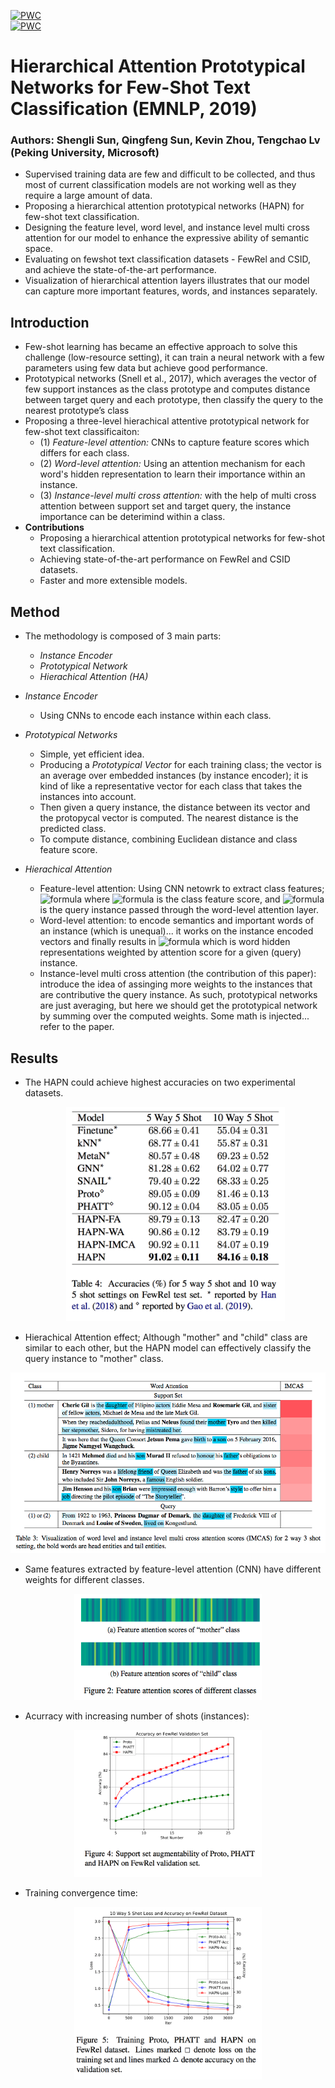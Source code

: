 [![PWC](https://img.shields.io/endpoint.svg?url=https://paperswithcode.com/badge/scibert-pretrained-contextualized-embeddings/named-entity-recognition-bc5cdr)](https://www.aclweb.org/anthology/D19-1045.pdf)  
[![PWC](https://img.shields.io/endpoint.svg?url=https://paperswithcode.com/badge/scibert-pretrained-contextualized-embeddings/named-entity-recognition-bc5cdr)](https://github.com/ChenRocks/fast_abs_rl)  

# Hierarchical Attention Prototypical Networks for Few-Shot Text Classification (EMNLP, 2019)
### Authors: Shengli Sun, Qingfeng Sun, Kevin Zhou, Tengchao Lv (Peking University, Microsoft)

- Supervised training data are few and difficult to be collected, and thus most of current classification models are not working well as they require a large amount of data.
- Proposing a hierarchical attention prototypical networks (HAPN) for few-shot text classification.
-  Designing the feature level, word level, and instance level multi cross attention for our model to enhance the expressive ability of semantic space.
- Evaluating on fewshot text classification datasets - FewRel and CSID, and achieve the state-of-the-art performance. 
- Visualization of hierarchical attention layers illustrates that our model can capture more important features, words, and instances separately.


## Introduction
- Few-shot learning has became an effective approach to solve
this challenge (low-resource setting), it can train a neural network with a
few parameters using few data but achieve good
performance.
- Prototypical networks (Snell et al., 2017), which
averages the vector of few support instances as the
class prototype and computes distance between
target query and each prototype, then classify the
query to the nearest prototype’s class
- Proposing a three-level hierachical attentive prototypical network for few-shot text classificaiton:
  - (1) *Feature-level attention:* CNNs to capture feature scores which differs for each class.
  - (2) *Word-level attention:* Using an attention mechanism for each word's hidden representation to learn their importance within an instance.
  - (3) *Instance-level multi cross attention:* with the help of multi cross attention between
support set and target query, the instance importance can be deterimind within a class. 
- __Contributions__
  - Proposing a hierarchical attention prototypical networks for few-shot text classification.
  - Achieving state-of-the-art performance on
FewRel and CSID datasets.
  - Faster and more extensible models.
  
## Method
- The methodology is composed of 3 main parts:
  - *Instance Encoder*
  - *Prototypical Network*
  - *Hierachical Attention (HA)*
- *Instance Encoder*
  - Using CNNs to encode each instance within each class.
- *Prototypical Networks*
  - Simple, yet efficient idea. 
  - Producing a *Prototypical Vector* for each training class; the vector is an average over embedded instances (by instance encoder); it is kind of like a representative vector for each class that takes the instances into account.
  - Then given a query instance, the distance between its vector and the protopycal vector is computed. The nearest distance is the predicted class.
  - To compute distance, combining Euclidean distance and class feature score.
  
- *Hierachical Attention*
  - Feature-level attention: Using CNN netowrk to extract class features;  ![formula](https://render.githubusercontent.com/render/math?math=d(c_i%20,q^\prime)=(c_i%20-q^\prime)^2-\lambda_i) where ![formula](https://render.githubusercontent.com/render/math?math=\lambda_i) is the class feature score, and ![formula](https://render.githubusercontent.com/render/math?math=q^\prime) is the query instance passed through the word-level attention layer.
  - Word-level attention: to encode semantics and important words of an instance (which is unequal)... it works on the instance encoded vectors and finally results in ![formula](https://render.githubusercontent.com/render/math?math=s^j) which is word hidden representations weighted by attention score for a given (query) instance.
   - Instance-level multi cross attention (the contribution of this paper): introduce the idea of assinging more weights to the instances that are contributive the query instance. As such, prototypical networks are just averaging, but here we should get the prototypical network by summing over the computed weights. Some math is injected... refer to the paper.
   
 
## Results
  - The HAPN could achieve highest accuracies on two experimental datasets. 
  
    <p align="center"><img src="https://github.com/sajastu/papers-I-read/blob/master/EMNLP/pictures/HAPN-3.png" width="350"></p>
    
  - Hierachical Attention effect; Although "mother" and "child" class are similar to each other, but the HAPN model can effectively classify the query instance to "mother" class.
  <p align="center"><img src="https://github.com/sajastu/papers-I-read/blob/master/EMNLP/pictures/HAPN-1.png" width="550"></p>
 
- Same features extracted by feature-level attention (CNN) have different weights for different classes.
<p align="center"><img src="https://github.com/sajastu/papers-I-read/blob/master/EMNLP/pictures/HAPN-2.png" width="300"></p>
    
- Acurracy with increasing number of shots (instances):    
<p align="center"><img src="https://github.com/sajastu/papers-I-read/blob/master/EMNLP/pictures/HAPN-4.png" width="300"></p>

- Training convergence time:    
<p align="center"><img src="https://github.com/sajastu/papers-I-read/blob/master/EMNLP/pictures/HAPN-5.png" width="300"></p>
